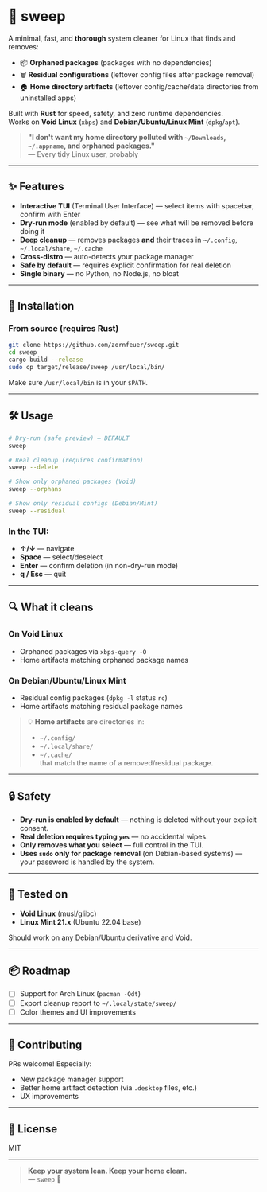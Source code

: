 # 🧹 sweep

A minimal, fast, and **thorough** system cleaner for Linux that finds and removes:

- 📦 **Orphaned packages** (packages with no dependencies)
- 🗑️ **Residual configurations** (leftover config files after package removal)
- 🏠 **Home directory artifacts** (leftover config/cache/data directories from uninstalled apps)

Built with **Rust** for speed, safety, and zero runtime dependencies.  
Works on **Void Linux** (`xbps`) and **Debian/Ubuntu/Linux Mint** (`dpkg`/`apt`).

> **"I don't want my home directory polluted with `~/Downloads`, `~/.appname`, and orphaned packages."**  
> — Every tidy Linux user, probably

---

## ✨ Features

- **Interactive TUI** (Terminal User Interface) — select items with spacebar, confirm with Enter
- **Dry-run mode** (enabled by default) — see what will be removed before doing it
- **Deep cleanup** — removes packages **and** their traces in `~/.config`, `~/.local/share`, `~/.cache`
- **Cross-distro** — auto-detects your package manager
- **Safe by default** — requires explicit confirmation for real deletion
- **Single binary** — no Python, no Node.js, no bloat

---

## 🚀 Installation

### From source (requires Rust)

```bash
git clone https://github.com/zornfeuer/sweep.git
cd sweep
cargo build --release
sudo cp target/release/sweep /usr/local/bin/
```

Make sure `/usr/local/bin` is in your `$PATH`.

---

## 🛠️ Usage

```bash
# Dry-run (safe preview) — DEFAULT
sweep

# Real cleanup (requires confirmation)
sweep --delete

# Show only orphaned packages (Void)
sweep --orphans

# Show only residual configs (Debian/Mint)
sweep --residual
```

### In the TUI:
- **↑/↓** — navigate
- **Space** — select/deselect
- **Enter** — confirm deletion (in non-dry-run mode)
- **q / Esc** — quit

---

## 🔍 What it cleans

### On Void Linux
- Orphaned packages via `xbps-query -O`
- Home artifacts matching orphaned package names

### On Debian/Ubuntu/Linux Mint
- Residual config packages (`dpkg -l` status `rc`)
- Home artifacts matching residual package names

> 💡 **Home artifacts** are directories in:
> - `~/.config/`
> - `~/.local/share/`
> - `~/.cache/`  
> that match the name of a removed/residual package.

---

## 🔒 Safety

- **Dry-run is enabled by default** — nothing is deleted without your explicit consent.
- **Real deletion requires typing `yes`** — no accidental wipes.
- **Only removes what you select** — full control in the TUI.
- **Uses `sudo` only for package removal** (on Debian-based systems) — your password is handled by the system.

---

## 🧪 Tested on

- **Void Linux** (musl/glibc)
- **Linux Mint 21.x** (Ubuntu 22.04 base)

Should work on any Debian/Ubuntu derivative and Void.

---

## 📦 Roadmap

- [ ] Support for Arch Linux (`pacman -Qdt`)
- [ ] Export cleanup report to `~/.local/state/sweep/`
- [ ] Color themes and UI improvements

---

## 🤝 Contributing

PRs welcome! Especially:
- New package manager support
- Better home artifact detection (via `.desktop` files, etc.)
- UX improvements

---

## 📜 License

MIT

---

> **Keep your system lean. Keep your home clean.**  
> — `sweep` 🦀
